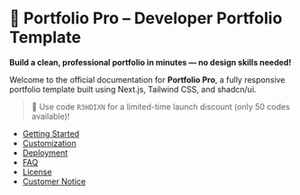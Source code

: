 # 📘 Portfolio Pro – Developer Portfolio Template

**Build a clean, professional portfolio in minutes — no design skills needed!**

Welcome to the official documentation for **Portfolio Pro**, a fully responsive portfolio template built using Next.js, Tailwind CSS, and shadcn/ui.

> 💬 Use code `R3HDIXN` for a limited-time launch discount (only 50 codes available)!

- [Getting Started](getting-started.md)
- [Customization](customization.md)
- [Deployment](deployment.md)
- [FAQ](faq.md)
- [License](license.md)
- [Customer Notice](notice.md)
